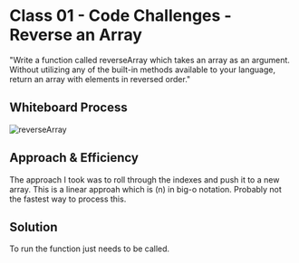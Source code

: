 # Class 01 - Code Challenges - Reverse an Array

"Write a function called reverseArray which takes an array as an argument. Without utilizing any of the built-in methods available to your language, return an array with elements in reversed order."

## Whiteboard Process

![reverseArray](/assets/reverseArray%20Whiteboard.png)

## Approach & Efficiency

The approach I took was to roll through the indexes and push it to a new array. This is a linear approah which is (n) in big-o notation. Probably not the fastest way to process this.

## Solution

To run the function just needs to be called.
